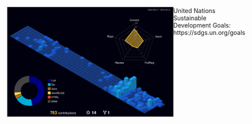 <div style="display: flex;">
  <img src="./profile-3d-contrib/profile-night-view.svg" alt="lavantien profile's gitblock" title="lavantien profile's gitblock" height="256" style="float: left" />
  <div style="float: left">United Nations Sustainable Development Goals: https://sdgs.un.org/goals</div>
</div>
